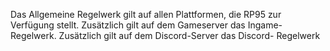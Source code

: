 Das Allgemeine Regelwerk gilt auf allen Plattformen, die RP95 zur Verfügung stellt.
Zusätzlich gilt auf dem Gameserver das Ingame-Regelwerk.
Zusätzlich gilt auf dem Discord-Server das Discord- Regelwerk